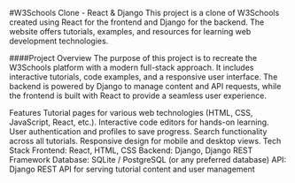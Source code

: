 #W3Schools Clone - React & Django
This project is a clone of W3Schools created using React for the frontend and Django for the backend. The website offers tutorials, examples, and resources for learning web development technologies.

####Project Overview
The purpose of this project is to recreate the W3Schools platform with a modern full-stack approach. It includes interactive tutorials, code examples, and a responsive user interface. The backend is powered by Django to manage content and API requests, while the frontend is built with React to provide a seamless user experience.

Features
Tutorial pages for various web technologies (HTML, CSS, JavaScript, React, etc.).
Interactive code editors for hands-on learning.
User authentication and profiles to save progress.
Search functionality across all tutorials.
Responsive design for mobile and desktop views.
Tech Stack
Frontend: React, HTML, CSS
Backend: Django, Django REST Framework
Database: SQLite / PostgreSQL (or any preferred database)
API: Django REST API for serving tutorial content and user management
